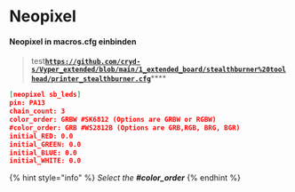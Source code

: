 # Neopixel

#### Neopixel in macros.cfg einbinden

> test[**`https://github.com/cryd-s/Vyper_extended/blob/main/1_extended_board/stealthburner%20toolhead/printer_stealthburner.cfg`**](https://github.com/cryd-s/Vyper\_extended/blob/main/1\_extended\_board/stealthburner%20toolhead/printer\_stealthburner.cfg)****

```json
[neopixel sb_leds]
pin: PA13
chain_count: 3
color_order: GRBW #SK6812 (Options are GRBW or RGBW)
#color_order: GRB #WS2812B (Options are GRB,RGB, BRG, BGR)
initial_RED: 0.0
initial_GREEN: 0.0
initial_BLUE: 0.0
initial_WHITE: 0.0
```

{% hint style="info" %}
_Select the **#color\_order**_
{% endhint %}
